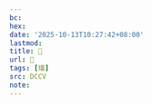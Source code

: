 ```yaml
---
bc:
hex:
date: '2025-10-13T10:27:42+08:00'
lastmod:
title: 􄛇
url: 􄛇
tags: [燨]
src: DCCV
note:
---
```

